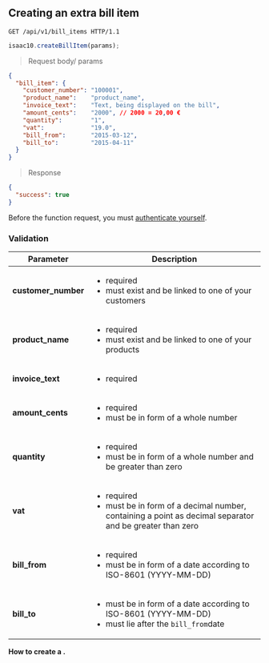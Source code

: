 ## Creating an extra bill item

```http
GET /api/v1/bill_items HTTP/1.1
```

```javascript
isaac10.createBillItem(params);
```

> Request body/ params

```json
{
  "bill_item": {
    "customer_number": "100001",                                
    "product_name":    "product_name",                           
    "invoice_text":    "Text, being displayed on the bill",  
    "amount_cents":    "2000", // 2000 = 20,00 €                  
    "quantity":        "1",                                    
    "vat":             "19.0",                                  
    "bill_from":       "2015-03-12",                            
    "bill_to":         "2015-04-11"                            
  }
}
```


> Response

```json
{
  "success": true
}
```


<aside class="success">
Before the function request, you must <a href= "#merchant-authentication"> authenticate yourself</a>.
</aside>

### Validation

Parameter | Description
----------|-------------
**customer_number** | <ul> <li>required </li> <li>must exist and be linked to one of your customers </li>  </ul>
**product_name** | <ul> <li>required </li> <li>must exist and be linked to one of your products </li>  </ul>
**invoice_text** | <ul> <li>required </li> </ul>
**amount_cents** | <ul> <li>required </li> <li> must be in form of a whole number </li> </ul>
**quantity** | <ul> <li>required </li> <li> must be in form of a whole number and be greater than zero</li> </ul>
**vat** | <ul> <li>required </li> <li> must be in form of a decimal number, containing a point as decimal separator and be greater than zero</li> </ul>
**bill_from** | <ul> <li>required </li> <li> must be in form of a date according to ISO-8601 (YYYY-MM-DD)</li> </ul>
**bill_to** | <ul> <li> must be in form of a date according to ISO-8601 (YYYY-MM-DD)</li> <li>must lie after the `bill_from`date </li> </ul>

<aside class="notice">
<strong> How to create a </a>.
</aside>
